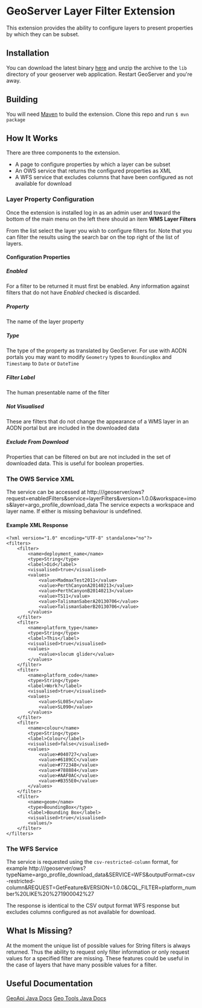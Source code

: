 GeoServer Layer Filter Extension
================================

This extension provides the ability to configure layers to present properties by which they
can be subset.

## Installation

You can download the latest binary [here](https://jenkins.aodn.org.au/)
and unzip the archive to the `lib` directory of your geoserver web application. Restart GeoServer and you're away.

## Building

You will need [Maven](http://maven.apache.org/) to build the extension.
Clone this repo and run `$ mvn package`

## How It Works

There are three components to the extension.

* A page to configure properties by which a layer can be subset
* An OWS service that returns the configured properties as XML
* A WFS service that excludes columns that have been configured as not available for download

### Layer Property Configuration

Once the extension is installed log in as an admin user and toward the bottom of the main menu
on the left there should an item **WMS Layer Filters**

From the list select the layer you wish to configure filters for. Note that you can filter the results
using the search bar on the top right of the list of layers.

#### Configuration Properties

##### Enabled

For a filter to be returned it must first be enabled. Any information against filters that do not have _Enabled_
checked is discarded.

##### Property

The name of the layer property

##### Type

The type of the property as translated by GeoServer. For use with AODN portals you may want to modify `Geometry` types
to `BoundingBox` and `Timestamp` to `Date` or `DateTime`

##### Filter Label

The human presentable name of the filter

##### Not Visualised

These are filters that do not change the appearance of a WMS layer in an AODN portal but are included in the downloaded
data

##### Exclude From Download

Properties that can be filtered on but are not included in the set of downloaded data. This is useful for boolean properties.

### The OWS Service XML

The service can be accessed at http://<host>/geoserver/ows?request=enabledFilters&service=layerFilters&version=1.0.0&workspace=imos&layer=argo_profile_download_data
The service expects a workspace and layer name. If either is missing behaviour is undefined.

#### Example XML Response

```
<?xml version="1.0" encoding="UTF-8" standalone="no"?>
<filters>
    <filter>
        <name>deployment_name</name>
        <type>String</type>
        <label>Did</label>
        <visualised>true</visualised>
        <values>
            <value>MadmaxTest2011</value>
            <value>PerthCanyonA20140213</value>
            <value>PerthCanyonB20140213</value>
            <value>TS11</value>
            <value>TalismanSaberA20130706</value>
            <value>TalismanSaberB20130706</value>
        </values>
    </filter>
    <filter>
        <name>platform_type</name>
        <type>String</type>
        <label>This</label>
        <visualised>true</visualised>
        <values>
            <value>slocum glider</value>
        </values>
    </filter>
    <filter>
        <name>platform_code</name>
        <type>String</type>
        <label>Work?</label>
        <visualised>true</visualised>
        <values>
            <value>SL085</value>
            <value>SL090</value>
        </values>
    </filter>
    <filter>
        <name>colour</name>
        <type>String</type>
        <label>Colour</label>
        <visualised>false</visualised>
        <values>
            <value>#040727</value>
            <value>#6189CC</value>
            <value>#772348</value>
            <value>#788884</value>
            <value>#AAF0AC</value>
            <value>#B355E0</value>
        </values>
    </filter>
    <filter>
        <name>geom</name>
        <type>BoundingBox</type>
        <label>Bounding Box</label>
        <visualised>true</visualised>
        <values/>
    </filter>
</filters>
```

### The WFS Service

The service is requested using the `csv-restricted-column` format, for example http://<host>/geoserver/ows?typeName=argo_profile_download_data&SERVICE=WFS&outputFormat=csv-restricted-column&REQUEST=GetFeature&VERSION=1.0.0&CQL_FILTER=platform_number%20LIKE%20%271900042%27

The response is identical to the CSV output format WFS response but excludes columns configured as not available for download.

## What Is Missing?

At the moment the unique list of possible values for String filters is always returned. Thus the ability to request only filter information or
only request values for a specified filter are missing. These features could be useful in the case of layers that have many possible values for
a filter.

## Useful Documentation

[GeoApi Java Docs](http://www.geoapi.org/2.2/javadoc/index.html)
[Geo Tools Java Docs](http://docs.geotools.org/stable/javadocs/)
